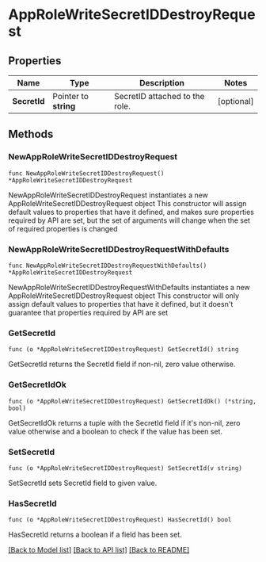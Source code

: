 # AppRoleWriteSecretIDDestroyRequest

## Properties

Name | Type | Description | Notes
------------ | ------------- | ------------- | -------------
**SecretId** | Pointer to **string** | SecretID attached to the role. | [optional] 

## Methods

### NewAppRoleWriteSecretIDDestroyRequest

`func NewAppRoleWriteSecretIDDestroyRequest() *AppRoleWriteSecretIDDestroyRequest`

NewAppRoleWriteSecretIDDestroyRequest instantiates a new AppRoleWriteSecretIDDestroyRequest object
This constructor will assign default values to properties that have it defined,
and makes sure properties required by API are set, but the set of arguments
will change when the set of required properties is changed

### NewAppRoleWriteSecretIDDestroyRequestWithDefaults

`func NewAppRoleWriteSecretIDDestroyRequestWithDefaults() *AppRoleWriteSecretIDDestroyRequest`

NewAppRoleWriteSecretIDDestroyRequestWithDefaults instantiates a new AppRoleWriteSecretIDDestroyRequest object
This constructor will only assign default values to properties that have it defined,
but it doesn't guarantee that properties required by API are set

### GetSecretId

`func (o *AppRoleWriteSecretIDDestroyRequest) GetSecretId() string`

GetSecretId returns the SecretId field if non-nil, zero value otherwise.

### GetSecretIdOk

`func (o *AppRoleWriteSecretIDDestroyRequest) GetSecretIdOk() (*string, bool)`

GetSecretIdOk returns a tuple with the SecretId field if it's non-nil, zero value otherwise
and a boolean to check if the value has been set.

### SetSecretId

`func (o *AppRoleWriteSecretIDDestroyRequest) SetSecretId(v string)`

SetSecretId sets SecretId field to given value.

### HasSecretId

`func (o *AppRoleWriteSecretIDDestroyRequest) HasSecretId() bool`

HasSecretId returns a boolean if a field has been set.


[[Back to Model list]](../README.md#documentation-for-models) [[Back to API list]](../README.md#documentation-for-api-endpoints) [[Back to README]](../README.md)


